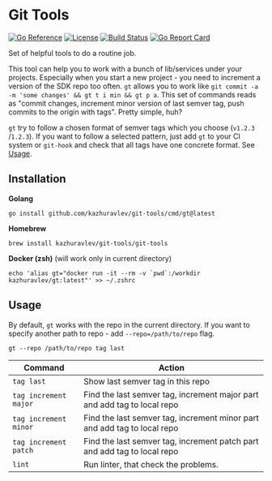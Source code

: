 # Git Tools

[![Go Reference](https://pkg.go.dev/badge/github.com/kazhuravlev/git-tools.svg)](https://pkg.go.dev/github.com/kazhuravlev/git-tools)
[![License](https://img.shields.io/github/license/kazhuravlev/git-tools?color=blue)](https://github.com/kazhuravlev/git-tools/blob/master/LICENSE)
[![Build Status](https://github.com/kazhuravlev/git-tools/actions/workflows/release.yml/badge.svg)](https://github.com/kazhuravlev/git-tools/actions/workflows/release.yml)
[![Go Report Card](https://goreportcard.com/badge/github.com/kazhuravlev/git-tools)](https://goreportcard.com/report/github.com/kazhuravlev/git-tools)

Set of helpful tools to do a routine job.

This tool can help you to work with a bunch of lib/services under your projects.
Especially when you start a new project - you need to increment a version of the
SDK repo too often. `gt` allows you to work
like `git commit -a -m 'some changes' && gt t i min && gt p a`. This set of
commands reads as "commit changes, increment minor version of last semver tag,
push commits to the origin with tags". Pretty simple, huh?

`gt` try to follow a chosen format of semver tags which you choose (`v1.2.3`
/`1.2.3`). If you want to follow a selected pattern, just add `gt` to your CI
system or `git-hook` and check that all tags have one concrete format.
See [Usage](#Usage).

## Installation

**Golang**

```shell
go install github.com/kazhuravlev/git-tools/cmd/gt@latest
```

**Homebrew**

```shell 
brew install kazhuravlev/git-tools/git-tools
```

**Docker (zsh)** (will work only in current directory)

```shell
echo 'alias gt="docker run -it --rm -v `pwd`:/workdir kazhuravlev/gt:latest"' >> ~/.zshrc
 ```

## Usage

By default, `gt` works with the repo in the current directory. If you want to
specify another path to repo - add `--repo=/path/to/repo` flag.

```shell
gt --repo /path/to/repo tag last
```

| Command               | Action                                                                   |
|-----------------------|--------------------------------------------------------------------------|
| `tag last`            | Show last semver tag in this repo                                        |
| `tag increment major` | Find the last semver tag, increment major part and add tag to local repo |
| `tag increment minor` | Find the last semver tag, increment minor part and add tag to local repo |
| `tag increment patch` | Find the last semver tag, increment patch part and add tag to local repo |
| `lint`                | Run linter, that check the problems.                                     |
